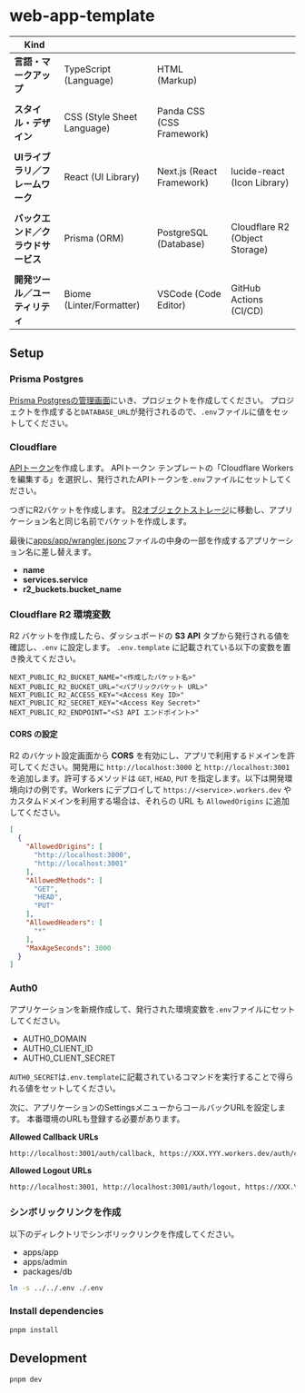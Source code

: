 # web-app-template

| Kind                             |                              |                                   |                                  |
| -------------------------------- | ---------------------------- | --------------------------------- | -------------------------------- |
| **言語・マークアップ**           | TypeScript (Language)        | HTML (Markup)                     |                                  |
|                                  |                              |                                   |                                  |
| **スタイル・デザイン**           | CSS (Style Sheet Language)   | Panda CSS (CSS Framework)         |                                  |
|                                  |                              |                                   |                                  |
| **UIライブラリ／フレームワーク** | React (UI Library)           | Next.js (React Framework)         | lucide-react (Icon Library)      |
|                                  |                              |                                   |                                  |
| **バックエンド／クラウドサービス** | Prisma (ORM)                 | PostgreSQL (Database)             | Cloudflare R2 (Object Storage)   |
|                                  |                              |                                   |                                  |
| **開発ツール／ユーティリティ**   | Biome (Linter/Formatter)     | VSCode (Code Editor)              | GitHub Actions (CI/CD)           |

## Setup

### Prisma Postgres

[Prisma Postgresの管理画面](https://console.prisma.io/cm2k2bkw6033kz4nm3p680ptx/overview)にいき、プロジェクトを作成してください。
プロジェクトを作成すると`DATABASE_URL`が発行されるので、`.env`ファイルに値をセットしてください。

### Cloudflare

[APIトークン](https://dash.cloudflare.com/7f1a98e6d518e869f7dbe928287cf37b/api-tokens)を作成します。
APIトークン テンプレートの「Cloudflare Workers を編集する」を選択し、発行されたAPIトークンを`.env`ファイルにセットしてください。

つぎにR2バケットを作成します。
[R2オブジェクトストレージ](https://dash.cloudflare.com/7f1a98e6d518e869f7dbe928287cf37b/r2/overview)に移動し、アプリケーション名と同じ名前でバケットを作成します。

最後に[apps/app/wrangler.jsonc](./apps/app/wrangler.jsonc)ファイルの中身の一部を作成するアプリケーション名に差し替えます。

- **name**
- **services.service**
- **r2_buckets.bucket_name**

### Cloudflare R2 環境変数

R2 バケットを作成したら、ダッシュボードの **S3 API** タブから発行される値を確認し、`.env` に設定します。
`.env.template` に記載されている以下の変数を置き換えてください。

```env
NEXT_PUBLIC_R2_BUCKET_NAME="<作成したバケット名>"
NEXT_PUBLIC_R2_BUCKET_URL="<パブリックバケット URL>"
NEXT_PUBLIC_R2_ACCESS_KEY="<Access Key ID>"
NEXT_PUBLIC_R2_SECRET_KEY="<Access Key Secret>"
NEXT_PUBLIC_R2_ENDPOINT="<S3 API エンドポイント>"
```

#### CORS の設定

R2 のバケット設定画面から **CORS** を有効にし、アプリで利用するドメインを許可してください。開発用に `http://localhost:3000` と `http://localhost:3001` を追加します。許可するメソッドは `GET`, `HEAD`, `PUT` を指定します。以下は開発環境向けの例です。Workers にデプロイして `https://<service>.workers.dev` やカスタムドメインを利用する場合は、それらの URL も `AllowedOrigins` に追加してください。

```json
[
  {
    "AllowedOrigins": [
      "http://localhost:3000",
      "http://localhost:3001"
    ],
    "AllowedMethods": [
      "GET",
      "HEAD",
      "PUT"
    ],
    "AllowedHeaders": [
      "*"
    ],
    "MaxAgeSeconds": 3000
  }
]
```

### Auth0

アプリケーションを新規作成して、発行された環境変数を`.env`ファイルにセットしてください。

- AUTH0_DOMAIN
- AUTH0_CLIENT_ID
- AUTH0_CLIENT_SECRET

`AUTH0_SECRET`は`.env.template`に記載されているコマンドを実行することで得られる値をセットしてください。

次に、アプリケーションのSettingsメニューからコールバックURLを設定します。
本番環境のURLも登録する必要があります。

**Allowed Callback URLs**

```txt
http://localhost:3001/auth/callback, https://XXX.YYY.workers.dev/auth/callback
```

**Allowed Logout URLs**

```txt
http://localhost:3001, http://localhost:3001/auth/logout, https://XXX.YYY.workers.dev, https://XXX.YYY.workers.dev/auth/logout
```

### シンボリックリンクを作成

以下のディレクトリでシンボリックリンクを作成してください。

- apps/app
- apps/admin
- packages/db

```sh
ln -s ../../.env ./.env
```

### Install dependencies

```sh
pnpm install
```

## Development

```sh
pnpm dev
```
